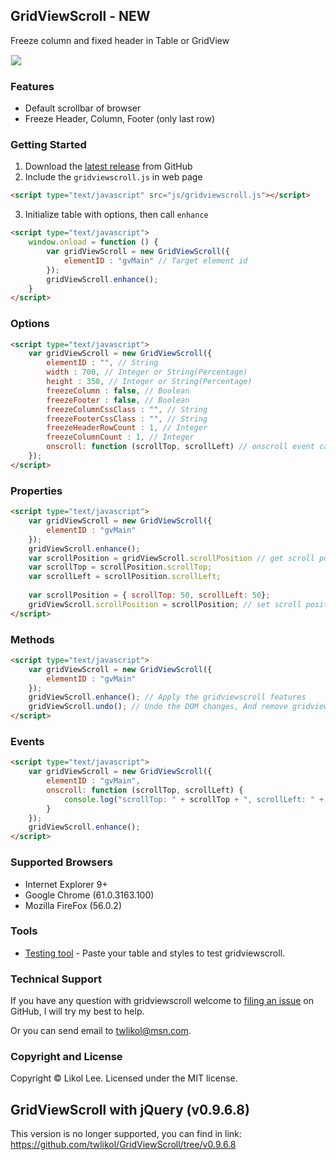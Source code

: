 ﻿## GridViewScroll - NEW
Freeze column and fixed header in Table or GridView

<img border="0" border="0" style="border:1px solid #EFEFEF;" src="https://github.com/twlikol/GridViewScroll/raw/master/gridviewscrollv2_git.gif">

### Features
* Default scrollbar of browser
* Freeze Header, Column, Footer (only last row)

### Getting Started
1. Download the [latest release](https://github.com/twlikol/GridViewScroll/archive/master.zip) from GitHub
2. Include the `gridviewscroll.js` in web page
```html
<script type="text/javascript" src="js/gridviewscroll.js"></script>
  ``` 
3. Initialize table with options, then call `enhance`
```html
<script type="text/javascript">
    window.onload = function () {
        var gridViewScroll = new GridViewScroll({
            elementID : "gvMain" // Target element id
        });
        gridViewScroll.enhance();
    }
</script>
```

### Options
```html
<script type="text/javascript">
    var gridViewScroll = new GridViewScroll({
        elementID : "", // String
        width : 700, // Integer or String(Percentage)
        height : 350, // Integer or String(Percentage)
        freezeColumn : false, // Boolean
        freezeFooter : false, // Boolean
        freezeColumnCssClass : "", // String
        freezeFooterCssClass : "", // String
        freezeHeaderRowCount : 1, // Integer
        freezeColumnCount : 1, // Integer
        onscroll: function (scrollTop, scrollLeft) // onscroll event callback
    });
</script>
```

### Properties
```html
<script type="text/javascript">
    var gridViewScroll = new GridViewScroll({
        elementID : "gvMain"
    });
    gridViewScroll.enhance();
    var scrollPosition = gridViewScroll.scrollPosition // get scroll position
    var scrollTop = scrollPosition.scrollTop;
    var scrollLeft = scrollPosition.scrollLeft;
  
    var scrollPosition = { scrollTop: 50, scrollLeft: 50};
    gridViewScroll.scrollPosition = scrollPosition; // set scroll position
</script>
```

### Methods
```html
<script type="text/javascript">
    var gridViewScroll = new GridViewScroll({
        elementID : "gvMain"
    });
    gridViewScroll.enhance(); // Apply the gridviewscroll features
    gridViewScroll.undo(); // Undo the DOM changes, And remove gridviewscroll features
</script>
```

### Events
```html
<script type="text/javascript">
    var gridViewScroll = new GridViewScroll({
        elementID : "gvMain",
        onscroll: function (scrollTop, scrollLeft) {
            console.log("scrollTop: " + scrollTop + ", scrollLeft: " + scrollLeft);
        }
    });
    gridViewScroll.enhance();
</script>
```

### Supported Browsers
* Internet Explorer 9+
* Google Chrome (61.0.3163.100)
* Mozilla FireFox (56.0.2)

### Tools
* [Testing tool](http://gridviewscroll.aspcity.idv.tw/v2/testingtool.aspx) - Paste your table and styles to test gridviewscroll.

### Technical Support
If you have any question with gridviewscroll welcome to [filing an issue](https://github.com/twlikol/GridViewScroll/issues/new) on GitHub, I will try my best to help.

Or you can send email to [twlikol@msn.com](mailto:twlikol@msn.com).

### Copyright and License
Copyright © Likol Lee. Licensed under the MIT license.

## GridViewScroll with jQuery (v0.9.6.8)
This version is no longer supported, you can find in link:
https://github.com/twlikol/GridViewScroll/tree/v0.9.6.8
